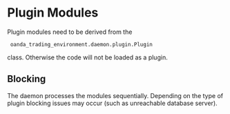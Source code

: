 Plugin Modules
=================

Plugin modules need to be derived from the 

     oanda_trading_environment.daemon.plugin.Plugin

class. Otherwise the code will not be loaded as a plugin.


Blocking
---------

The daemon processes the modules sequentially. Depending on the type of plugin blocking issues may occur (such as unreachable database server).
